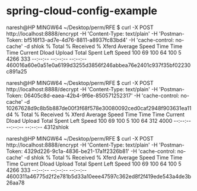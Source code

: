 # spring-cloud-config-example


naresh@HP MINGW64 ~/Desktop/perm/RFE
$ curl -X POST  http://localhost:8888/encrypt  -H 'Content-Type: text/plain'  -H 'Postman-Token: bf516f13-ad7e-4d76-8811-a8937fc83bd4' -H 'cache-control: no-cache' -d shlok
  % Total    % Received % Xferd  Average Speed   Time    Time     Time  Current
                                 Dload  Upload   Total   Spent    Left  Speed
100    69  100    64  100     5   4266    333 --:--:-- --:--:-- --:--:--  460016a60e0a51e0a6199d3255d3856f246abbea76e2401c937f35bf02230c891a25

naresh@HP MINGW64 ~/Desktop/perm/RFE
$ curl -X POST http://localhost:8888/decrypt -H 'Content-Type: text/plain' -H 'Postman-Token: 06405c8d-eaea-42b4-9f6e-850571252317' -H 'cache-control: no-cache' -d 10267628d9c8b5b887de00f3f68f578e30080092ced0caf2948f903631ea11d4
  % Total    % Received % Xferd  Average Speed   Time    Time     Time  Current
                                 Dload  Upload   Total   Spent    Left  Speed
100    69  100     5  100    64    312   4000 --:--:-- --:--:-- --:--:--  4312shlok

naresh@HP MINGW64 ~/Desktop/perm/RFE
$ curl -X POST http://localhost:8888/encrypt -H 'Content-Type: text/plain' -H 'Postman-Token: 4329d226-9c1a-4836-be21-17a1f2326b81' -H 'cache-control: no-cache' -d shlok
  % Total    % Received % Xferd  Average Speed   Time    Time     Time  Current
                                 Dload  Upload   Total   Spent    Left  Speed
100    69  100    64  100     5   4266    333 --:--:-- --:--:-- --:--:--  4600311a46775d2f2e781b5d33a10eee47597c362ed8f2f419ede543a4de3b26aa78

